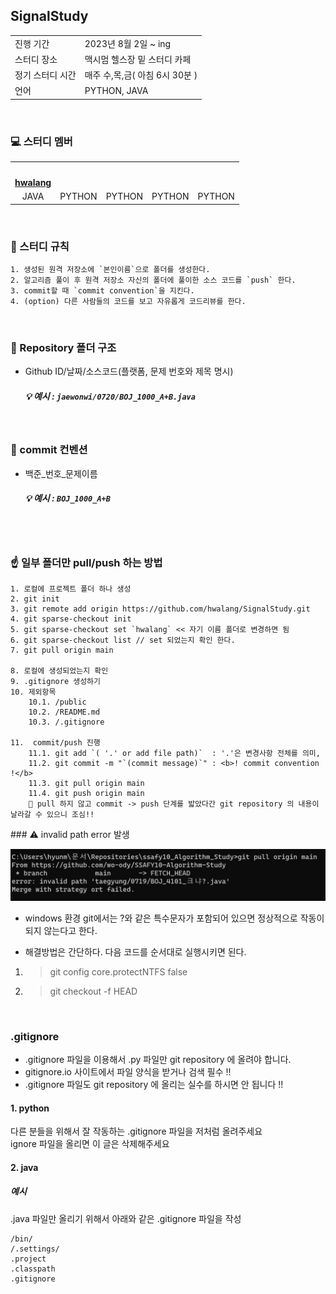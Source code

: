 ## SignalStudy

<table >
  <tr>
    <td>진행 기간</td>
    <td>2023년 8월 2일 ~ ing </td>
  </tr>
  <tr>
    <td>스터디 장소</td>
    <td>맥시멈 헬스장 밑 스터디 카페</td>
  </tr>
  <tr>
    <td>정기 스터디 시간</td>
    <td>매주 수,목,금( 아침 6시 30분 )</td>
  </tr>
  <tr>
    <td>언어</td>
    <td>
     PYTHON, JAVA
    </td>
  </tr>
</table>

<br/>

### 💻️ 스터디 멤버

<table>
 <tr>
    <td align="center"><a href="https://github.com/hwalang"><img src="https://avatars.githubusercontent.com/hwalang" width="150px;" alt=""></a></td>
    <td align="center"></td>
    <td align="center"></td>
    <td align="center"></td>
   <td align="center"></td>
  </tr>
  <tr>
    <td align="center"><a href="https://github.com/hwalang"><b>hwalang</b></a></td>
    <td align="center"></td>
    <td align="center"></td>
    <td align="center"></td>
    <td align="center"></td>
  </tr>
  <tr> 
    <td align="center">JAVA</td>
    <td align="center">PYTHON</td>
    <td align="center">PYTHON</td>
    <td align="center">PYTHON</td>
    <td align="center">PYTHON</td>
    <!-- <td align="center"><img src="https://img.shields.io/badge/Java-007396?style=for-the-badge&logo=java&logoColor=white"><br/><img src="https://img.shields.io/badge/Python-3776AB?style=for-the-badge&logo=python&logoColor=white"></td> -->
  </tr> 
</table>

<br/>

### 📌 스터디 규칙

    1. 생성된 원격 저장소에 `본인이름`으로 폴더를 생성한다.
    2. 알고리즘 풀이 후 원격 저장소 자신의 폴더에 풀이한 소스 코드를 `push` 한다.
    3. commit할 때 `commit convention`을 지킨다.
    4. (option) 다른 사람들의 코드를 보고 자유롭게 코드리뷰를 한다.

<br/>

### 📁 Repository 폴더 구조

- Github ID/날짜/소스코드(플랫폼, 문제 번호와 제목 명시)

  ##### 💡 예시 : `jaewonwi/0720/BOJ_1000_A+B.java`

<br/>

### 📝 commit 컨벤션

- 백준_번호_문제이름

  ##### 💡 예시 : `BOJ_1000_A+B`

<br>
</br>

### ☝️ 일부 폴더만 pull/push 하는 방법
    1. 로컬에 프로젝트 폴더 하나 생성
    2. git init
    3. git remote add origin https://github.com/hwalang/SignalStudy.git
    4. git sparse-checkout init
    5. git sparse-checkout set `hwalang` << 자기 이름 폴더로 변경하면 됨
    6. git sparse-checkout list // set 되었는지 확인 한다.
    7. git pull origin main

    8. 로컬에 생성되었는지 확인
    9. .gitignore 생성하기
    10. 제외항목
        10.1. /public
        10.2. /README.md
        10.3. /.gitignore

    11.  commit/push 진행
        11.1. git add `( '.' or add file path)`  : '.'은 변경사항 전체를 의미, 
        11.2. git commit -m "`(commit message)`" : <b>! commit convention !</b>
        11.3. git pull origin main
        11.4. git push origin main
        📌 pull 하지 않고 commit -> push 단계를 밟았다간 git repository 의 내용이 날라갈 수 있으니 조심!!

</b>
### ⚠️ invalid path error 발생

![Alt text](public/image.png)

- windows 환경 git에서는 ?와 같은 특수문자가 포함되어 있으면 정상적으로 작동이 되지 않는다고 한다.

- 해결방법은 간단하다. 다음 코드를 순서대로 실행시키면 된다.
1. > git config core.protectNTFS false
2. > git checkout -f HEAD

</br>

### .gitignore
- .gitignore 파일을 이용해서 .py 파일만 git repository 에 올려야 합니다.</br>
- gitignore.io 사이트에서 파일 양식을 받거나 검색 필수 !!
- .gitignore 파일도 git repository 에 올리는 실수를 하시면 안 됩니다 !!

#### 1. python
다른 분들을 위해서 잘 작동하는 .gitignore 파일을 저처럼 올려주세요</br>
ignore 파일을 올리면 이 글은 삭제해주세요</br>

#### 2. java
##### 예시
.java 파일만 올리기 위해서 아래와 같은 .gitignore 파일을 작성

    /bin/   
    /.settings/   
    .project   
    .classpath   
    .gitignore   
